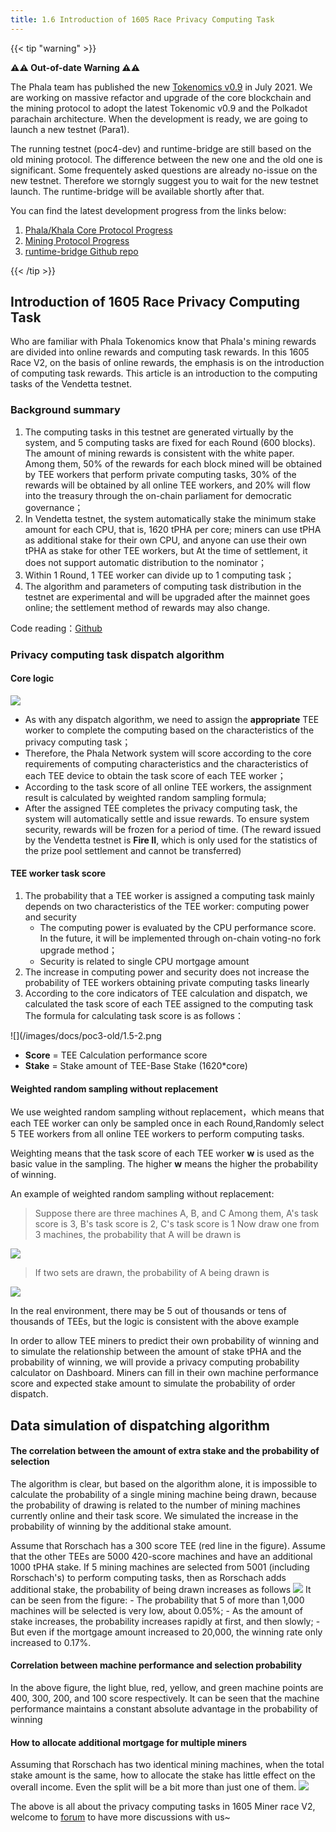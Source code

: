 ```yaml
---
title: 1.6 Introduction of 1605 Race Privacy Computing Task
---
```


{{< tip "warning" >}}

**⚠️⚠️ Out-of-date Warning ⚠️⚠️**

The Phala team has published the new [Tokenomics v0.9](https://medium.com/phala-network/reading-phala-network-economic-paper-preview-5f33b7019861) in July 2021. We are working on massive refactor and upgrade of the core blockchain and the mining protocol to adopt the latest Tokenomic v0.9 and the Polkadot parachain architecture. When the development is ready, we are going to launch a new testnet (Para1).

The running testnet (poc4-dev) and runtime-bridge are still based on the old mining protocol. The difference between the new one and the old one is significant. Some frequentely asked questions are already no-issue on the new testnet. Therefore we storngly suggest you to wait for the new testnet launch. The runtime-bridge will be available shortly after that.

You can find the latest development progress from the links below:

1. [Phala/Khala Core Protocol Progress](https://github.com/orgs/Phala-Network/projects/9)
2. [Mining Protocol Progress](https://github.com/orgs/Phala-Network/projects/8)
3. [runtime-bridge Github repo](https://github.com/Phala-Network/runtime-bridge)

{{< /tip >}}


## Introduction of 1605 Race Privacy Computing Task
Who are familiar with Phala Tokenomics know that Phala's mining rewards are divided into online rewards and computing task rewards. In this 1605 Race V2, on the basis of online rewards, the emphasis is on the introduction of computing task rewards. This article is an introduction to the computing tasks of the Vendetta testnet.

### Background summary
1. The computing tasks in this testnet are generated virtually by the system, and 5 computing tasks are fixed for each Round (600 blocks). The amount of mining rewards is consistent with the white paper. Among them, 50% of the rewards for each block mined will be obtained by TEE workers that perform private computing tasks, 30% of the rewards will be obtained by all online TEE workers, and 20% will flow into the treasury through the on-chain parliament for democratic governance；
2. In Vendetta testnet, the system automatically stake the minimum stake amount for each CPU, that is, 1620 tPHA per core; miners can use tPHA as additional stake for their own CPU, and anyone can use their own tPHA as stake for other TEE workers, but At the time of settlement, it does not support automatic distribution to the nominator；
3. Within 1 Round, 1 TEE worker can divide up to 1 computing task；
4. The algorithm and parameters of computing task distribution in the testnet are experimental and will be upgraded after the mainnet goes online; the settlement method of rewards may also change.

Code reading：[Github](https://github.com/Phala-Network/phala-blockchain/blob/master/pruntime/enclave/src/system/comp_election.rs)
### Privacy computing task dispatch algorithm
#### Core logic
![](/images/docs/poc3-old/1.5-1.png)
- As with any dispatch algorithm, we need to assign the **appropriate** TEE worker to complete the computing based on the characteristics of the privacy computing task；
- Therefore, the Phala Network system will score according to the core requirements of computing characteristics and the characteristics of each TEE device to obtain the task score of each TEE worker；
- According to the task score of all online TEE workers, the assignment result is calculated by weighted random sampling formula;
- After the assigned TEE completes the privacy computing task, the system will automatically settle and issue rewards. To ensure system security, rewards will be frozen for a period of time. (The reward issued by the Vendetta testnet is **Fire II**, which is only used for the statistics of the prize pool settlement and cannot be transferred)
#### TEE worker task score
1. The probability that a TEE worker is assigned a computing task mainly depends on two characteristics of the TEE worker: computing power and security
    - The computing power is evaluated by the CPU performance score. In the future, it will be implemented through on-chain voting-no fork upgrade method；
    - Security is related to single CPU mortgage amount
2. The increase in computing power and security does not increase the probability of TEE workers obtaining private computing tasks linearly
3. According to the core indicators of TEE calculation and dispatch, we calculated the task score of each TEE assigned to the computing task
The formula for calculating task score is as follows：

![](/images/docs/poc3-old/1.5-2.png

- **Score** = TEE Calculation performance score
- **Stake** = Stake amount of TEE-Base Stake (1620*core)

#### Weighted random sampling without replacement
We use weighted random sampling without replacement，which means that each TEE worker can only be sampled once in each Round,Randomly select 5 TEE workers from all online TEE workers to perform computing tasks.

Weighting means that the task score of each TEE worker **w** is used as the basic value in the sampling. The higher **w** means the higher the probability of winning.

An example of weighted random sampling without replacement:
>Suppose there are three machines A, B, and C
>Among them, A's task score is 3, B's task score is 2, C's task score is 1
>Now draw one from 3 machines, the probability that A will be drawn is

![](/images/docs/poc3-old/1.5-3.png)

>If two sets are drawn, the probability of A being drawn is

![](/images/docs/poc3-old/1.5-4.png)

In the real environment, there may be 5 out of thousands or tens of thousands of TEEs, but the logic is consistent with the above example

In order to allow TEE miners to predict their own probability of winning and to simulate the relationship between the amount of stake tPHA and the probability of winning, we will provide a privacy computing probability calculator on Dashboard. Miners can fill in their own machine performance score and expected stake amount to simulate the probability of order dispatch.

## Data simulation of dispatching algorithm
#### The correlation between the amount of extra stake and the probability of selection

The algorithm is clear, but based on the algorithm alone, it is impossible to calculate the probability of a single mining machine being drawn, because the probability of drawing is related to the number of mining machines currently online and their task score. We simulated the increase in the probability of winning by the additional stake amount.

Assume that Rorschach has a 300 score TEE (red line in the figure). Assume that the other TEEs are 5000 420-score machines and have an additional 1000 tPHA stake. If 5 mining machines are selected from 5001 (including Rorschach's) to perform computing tasks, then as Rorschach adds additional stake, the probability of being drawn increases as follows
![](/images/docs/poc3-old/1.5-5.png)
    It can be seen from the figure:
    - The probability that 5 of more than 1,000 machines will be selected is very low, about 0.05%;
    - As the amount of stake increases, the probability increases rapidly at first, and then slowly;
    - But even if the mortgage amount increased to 20,000, the winning rate only increased to 0.17%.

#### Correlation between machine performance and selection probability

In the above figure, the light blue, red, yellow, and green machine points are 400, 300, 200, and 100 score respectively. It can be seen that the machine performance maintains a constant absolute advantage in the probability of winning

#### How to allocate additional mortgage for multiple miners

Assuming that Rorschach has two identical mining machines, when the total stake amount is the same, how to allocate the stake has little effect on the overall income. Even the split will be a bit more than just one of them.
![](/images/docs/poc3-old/1.5-6.png)

The above is all about the privacy computing tasks in 1605 Miner race V2, welcome to [forum](https://forum.phala.network/) to have more discussions with us~
